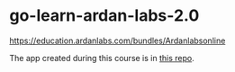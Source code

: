 # go-learn-ardan-labs-2.0
https://education.ardanlabs.com/bundles/Ardanlabsonline

The app created during this course is in [this repo](https://github.com/tiagokrebs/go-app-2.0).